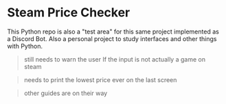 # Steam Price Checker

This Python repo is also a "test area" for this same project implemented as a Discord Bot. Also a personal project to study interfaces and other things with Python.


> still needs to warn the user If the input is not actually a game on steam


> needs to print the lowest price ever on the last screen


> other guides are on their way
